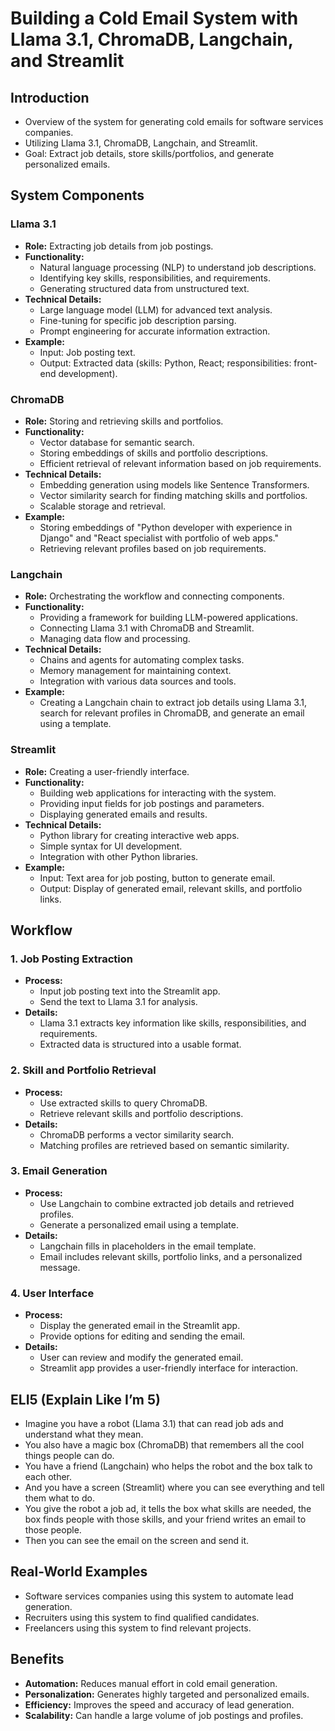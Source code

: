 # Building a Cold Email System with Llama 3.1, ChromaDB, Langchain, and Streamlit

## Introduction
- Overview of the system for generating cold emails for software services companies.
- Utilizing Llama 3.1, ChromaDB, Langchain, and Streamlit.
- Goal: Extract job details, store skills/portfolios, and generate personalized emails.

## System Components
### Llama 3.1
- **Role:** Extracting job details from job postings.
- **Functionality:**
    - Natural language processing (NLP) to understand job descriptions.
    - Identifying key skills, responsibilities, and requirements.
    - Generating structured data from unstructured text.
- **Technical Details:**
    - Large language model (LLM) for advanced text analysis.
    - Fine-tuning for specific job description parsing.
    - Prompt engineering for accurate information extraction.
- **Example:**
    - Input: Job posting text.
    - Output: Extracted data (skills: Python, React; responsibilities: front-end development).

### ChromaDB
- **Role:** Storing and retrieving skills and portfolios.
- **Functionality:**
    - Vector database for semantic search.
    - Storing embeddings of skills and portfolio descriptions.
    - Efficient retrieval of relevant information based on job requirements.
- **Technical Details:**
    - Embedding generation using models like Sentence Transformers.
    - Vector similarity search for finding matching skills and portfolios.
    - Scalable storage and retrieval.
- **Example:**
    - Storing embeddings of "Python developer with experience in Django" and "React specialist with portfolio of web apps."
    - Retrieving relevant profiles based on job requirements.

### Langchain
- **Role:** Orchestrating the workflow and connecting components.
- **Functionality:**
    - Providing a framework for building LLM-powered applications.
    - Connecting Llama 3.1 with ChromaDB and Streamlit.
    - Managing data flow and processing.
- **Technical Details:**
    - Chains and agents for automating complex tasks.
    - Memory management for maintaining context.
    - Integration with various data sources and tools.
- **Example:**
    - Creating a Langchain chain to extract job details using Llama 3.1, search for relevant profiles in ChromaDB, and generate an email using a template.

### Streamlit
- **Role:** Creating a user-friendly interface.
- **Functionality:**
    - Building web applications for interacting with the system.
    - Providing input fields for job postings and parameters.
    - Displaying generated emails and results.
- **Technical Details:**
    - Python library for creating interactive web apps.
    - Simple syntax for UI development.
    - Integration with other Python libraries.
- **Example:**
    - Input: Text area for job posting, button to generate email.
    - Output: Display of generated email, relevant skills, and portfolio links.

## Workflow
### 1. Job Posting Extraction
- **Process:**
    - Input job posting text into the Streamlit app.
    - Send the text to Llama 3.1 for analysis.
- **Details:**
    - Llama 3.1 extracts key information like skills, responsibilities, and requirements.
    - Extracted data is structured into a usable format.

### 2. Skill and Portfolio Retrieval
- **Process:**
    - Use extracted skills to query ChromaDB.
    - Retrieve relevant skills and portfolio descriptions.
- **Details:**
    - ChromaDB performs a vector similarity search.
    - Matching profiles are retrieved based on semantic similarity.

### 3. Email Generation
- **Process:**
    - Use Langchain to combine extracted job details and retrieved profiles.
    - Generate a personalized email using a template.
- **Details:**
    - Langchain fills in placeholders in the email template.
    - Email includes relevant skills, portfolio links, and a personalized message.

### 4. User Interface
- **Process:**
    - Display the generated email in the Streamlit app.
    - Provide options for editing and sending the email.
- **Details:**
    - User can review and modify the generated email.
    - Streamlit app provides a user-friendly interface for interaction.

## ELI5 (Explain Like I’m 5)
- Imagine you have a robot (Llama 3.1) that can read job ads and understand what they mean.
- You also have a magic box (ChromaDB) that remembers all the cool things people can do.
- You have a friend (Langchain) who helps the robot and the box talk to each other.
- And you have a screen (Streamlit) where you can see everything and tell them what to do.
- You give the robot a job ad, it tells the box what skills are needed, the box finds people with those skills, and your friend writes an email to those people.
- Then you can see the email on the screen and send it.

## Real-World Examples
- Software services companies using this system to automate lead generation.
- Recruiters using this system to find qualified candidates.
- Freelancers using this system to find relevant projects.

## Benefits
- **Automation:** Reduces manual effort in cold email generation.
- **Personalization:** Generates highly targeted and personalized emails.
- **Efficiency:** Improves the speed and accuracy of lead generation.
- **Scalability:** Can handle a large volume of job postings and profiles.

